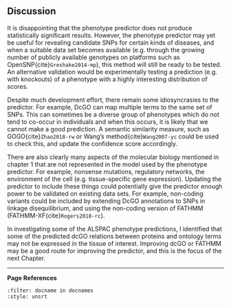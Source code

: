 ## Discussion
It is disappointing that the phenotype predictor does not produce statistically significant results. However, the phenotype predictor may yet be useful for revealing candidate SNPs for certain kinds of diseases, and when a suitable data set becomes available (e.g. through the growing number of publicly available genotypes on platforms such as OpenSNP{cite}`Greshake2014-mp`), this method will still be ready to be tested. An alternative validation would be experimentally testing a prediction (e.g. with knockouts) of a phenotype with a highly interesting distribution of scores.

[//]: # (tODO: How many terms appear to be successful? How many more than we would expect? Does this imply how much of our biology is influenced by missense mutations versus other tyoes? Or is it more of a relfection of the quality of our data.)

Despite much development effort, there remain some idiosyncrasies to the predictor. For example, DcGO can map multiple terms to the same set of SNPs. This can sometimes be a diverse group of phenotypes which do not tend to co-occur in individuals and when this occurs, it is likely that we cannot make a good prediction. A semantic similarity measure, such as GOGO{cite}`Zhao2018-rw` or Wang’s method{cite}`Wang2007-yc` could be used to check this, and update the confidence score accordingly.

There are also clearly many aspects of the molecular biology mentioned in chapter 1 that are not represented in the model used by the phenotype predictor. For example, nonsense mutations, regulatory networks, the environment of the cell (e.g. tissue-specific gene expression). Updating the predictor to include these things could potentially give the predictor enough power to be validated on existing data sets. For example, non-coding variants could be included by extending DcGO annotations to SNPs in linkage disequilibrium, and using the non-coding version of FATHMM (FATHMM-XF{cite}`Rogers2018-rc`).

In investigating some of the ALSPAC phenotype predictions, I identified that some of the predicted dcGO relations between proteins and ontology terms may not be expressed in the tissue of interest. Improving dcGO or FATHMM may be a good route for improving the predictor, and this is the focus of the next Chapter.

---
**Page References**

```{bibliography} /_bibliography/references.bib
:filter: docname in docnames
:style: unsrt
```

